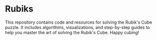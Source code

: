 # Rubiks

This repository contains code and resources for solving the Rubik's Cube puzzle. It includes algorithms, visualizations, and step-by-step guides to help you master the art of solving the Rubik's Cube. Happy cubing!